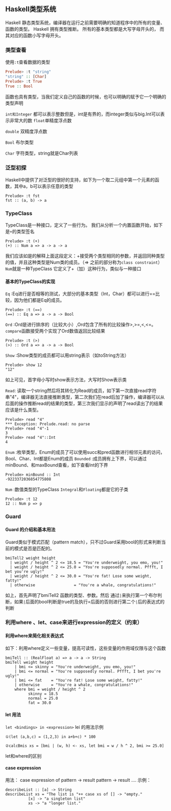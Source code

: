 ## Haskell类型系统
Haskell  静态类型系统，编译器在运行之前需要明确的知道程序中的所有的变量、函数的类型。
Haskell 拥有类型推断。
所有的基本类型都是大写字母开头的，
而其对应的函数小写字母开头。

### 类型查看
使用`:t`查看数据的类型
``` Haskell
Prelude> :t "string"
"string" :: [Char]
Prelude> :t True
True :: Bool
```
函数也具有类型，当我们定义自己的函数的时候，也可以明确的赋予它一个明确的类型声明

`int和Integer`  都可以表示整数但是，int是有界的，而integer类似与big.Int可以表示非常大的数
`float`单精度浮点数

`double` 双精度浮点数

`Bool` 布尔类型

`Char` 字符类型，string就是Char列表

### 泛型初探
Haskell中提供了对泛型的很好的支持，如下为一个取二元组中第一个元素的函数，其中a，b可以表示任意的类型
```
Prelude> :t fst
fst :: (a, b) -> a
```
### TypeClass
TypeClass是一种接口，定义了一些行为。
我们从分析一个内置函数开始，如下是`+`的类型签名
```
Prelude> :t (+)
(+) :: Num a => a -> a -> a
```
我们应该如是的解释上面这段定义：+接受两个类型相同的参数，并返回同种类型的值，并且这种类型是Num类的成员。（=> 之前的部分称为`class constraint`） `Num`就是一种TypeClass 它定义了+（加）这种行为，类似与一种接口
#### 基本的TypeClass的实现
`Eq` :Eq进行是否相等的测试，大部分的基本类型（Int，Char）都可以进行==比较，因为他们都是Eq的成员。
```
Prelude> :t (==)
(==) :: Eq a => a -> a -> Bool
```
`Ord` :Ord是进行排序的（比较大小）,Ord包含了所有的比较操作>,>=,<,<=。 `compare`函数接受两个实现了Ord数值返回比较结果
```
Prelude> :t (>)
(>) :: Ord a => a -> a -> Bool
```

`Show` :Show类型的成员都可以用string表示（如toString方法）
```
Prelude> show 12
"12"
```
如上可见，首字母小写时show表示方法，大写时Show表示类

`Read`: 读取一个string然后将其转化为Read的成员，如下第一次直接read字符串"4"，编译器无法直接推断类型，第二次我们在read后加了操作，编译器可以从后面的操作推断read的结果的类型，第三次我们显示的声明了read读出了的结果应该是什么类型。
```
Prelude> read "4"
*** Exception: Prelude.read: no parse
Prelude> read "4"-1
3
Prelude> read "4"::Int
4
```
`Enum` :枚举类型，Enum的成员了可以使用succ和pred函数进行相邻元素的访问，Bool、Char、Int都是Enum的成员
`Bounded` :成员拥有上下界，可以通过minBound、和maxBound查看，如下查看Int的下界
```
Prelude> minBound :: Int
-9223372036854775808
```
`Num` :数值类型的TypeClass `Integral`和`Floating`都是它的子类
```
Prelude> :t 12
12 :: Num p => p
```

### Guard
#### Guard 的介绍和基本用法
Guard类似于模式匹配（pattern match），只不过Guard采用bool的形式来判断当前的模式是否是匹配的。
```
bmiTell2 weight height
  | weight / height ^ 2 <= 18.5 = "You're underweight, you emo, you!"
  | weight / height ^ 2 <= 25.0 = "You're supposedly normal. Pffft, I bet you're ugly!"
  | weight / height ^ 2 <= 30.0 = "You're fat! Lose some weight, fatty!"
  | otherwise                 = "You're a whale, congratulations!"
```
如上，首先声明了bmiTell2 函数的类型、参数。然后 通过`|`来执行第一个布尔判断，如果`|`后面的bool判断是true的及执行=后面的否则进行第二个`|`后的表达式的判断


###  利用where 、let、case来进行expression的定义（约束）
#### 利用where来简化相关表达式
如下：利用where定义一些变量，提高可读性，这些变量的作用域仅限与这个函数
```
bmiTell :: (RealFloat a) => a -> a -> String
bmiTell weight height
    | bmi <= skinny = "You're underweight, you emo, you!"
    | bmi <= normal = "You're supposedly normal. Pffft, I bet you're ugly!"
    | bmi <= fat    = "You're fat! Lose some weight, fatty!"
    | otherwise     = "You're a whale, congratulations!"
    where bmi = weight / height ^ 2
          skinny = 18.5
          normal = 25.0
          fat = 30.0
```

#### let 用法
`let <bindings> in <expression>`
lei 的用法示例
```
①(let (a,b,c) = (1,2,3) in a+b+c) * 100

②calcBmis xs = [bmi | (w, h) <- xs, let bmi = w / h ^ 2, bmi >= 25.0]
```
let和where的区别


#### case expression
用法：
case expression of pattern -> result
                   pattern -> result
                  ....
示例：
```
describeList :: [a] -> String
describeList xs = "The list is "++ case xs of [] -> "empty."
          [x] -> "a singleton list"
          xs -> "a "longer list."
```                  
